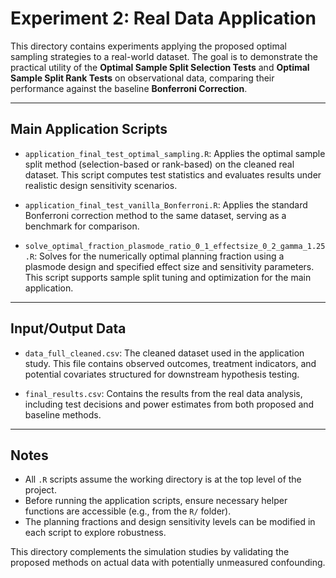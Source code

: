 # Experiment 2: Real Data Application

This directory contains experiments applying the proposed optimal sampling strategies to a real-world dataset. The goal is to demonstrate the practical utility of the **Optimal Sample Split Selection Tests** and **Optimal Sample Split Rank Tests** on observational data, comparing their performance against the baseline **Bonferroni Correction**.

---

## Main Application Scripts

- `application_final_test_optimal_sampling.R`: Applies the optimal sample split method (selection-based or rank-based) on the cleaned real dataset. This script computes test statistics and evaluates results under realistic design sensitivity scenarios.

- `application_final_test_vanilla_Bonferroni.R`: Applies the standard Bonferroni correction method to the same dataset, serving as a benchmark for comparison.

- `solve_optimal_fraction_plasmode_ratio_0_1_effectsize_0_2_gamma_1.25.R`: Solves for the numerically optimal planning fraction using a plasmode design and specified effect size and sensitivity parameters. This script supports sample split tuning and optimization for the main application.

---

## Input/Output Data

- `data_full_cleaned.csv`: The cleaned dataset used in the application study. This file contains observed outcomes, treatment indicators, and potential covariates structured for downstream hypothesis testing.

- `final_results.csv`: Contains the results from the real data analysis, including test decisions and power estimates from both proposed and baseline methods.

---

## Notes

- All `.R` scripts assume the working directory is at the top level of the project.
- Before running the application scripts, ensure necessary helper functions are accessible (e.g., from the `R/` folder).
- The planning fractions and design sensitivity levels can be modified in each script to explore robustness.

This directory complements the simulation studies by validating the proposed methods on actual data with potentially unmeasured confounding.
